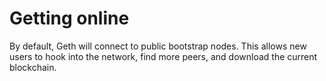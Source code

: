 # Getting online

By default, Geth will connect to public bootstrap nodes. This allows new users to hook into the network, find more peers, and download the current blockchain.